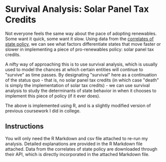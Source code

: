 # Survival Analysis: Solar Panel Tax Credits

Not everyone feels the same way about the pace of adopting renewables. Some want it quick, some want it slow. Using data from the [correlates of state policy](http://ippsr.msu.edu/public-policy/correlates-state-policy), we can see what factors differentiate states that move faster or slower in implementing a piece of pro-renewables policy: solar panel tax credits. 

A nifty way of approaching this is to use survival analysis, which is usually used to model the chances at which certain entities will continue to "survive" as time passes. By designating "survival" here as a continuation of the status quo - that is, no solar panel tax credits (in which case "death" is simply the implementation of solar tax credits) - we can use survival analysis to study the determinants of state behavior in when it chooses to implement this piece of policy (if it ever does).

The above is implemented using R, and is a slightly modified version of previous coursework I did in college. 

## Instructions
You will only need the R Markdown and csv file attached to re-run my analysis. Detailed explanations are provided in the R Markdown file attached. Data from the correlates of state policy are downloaded through their API, which is directly incorporated in the attached Markdown file.
